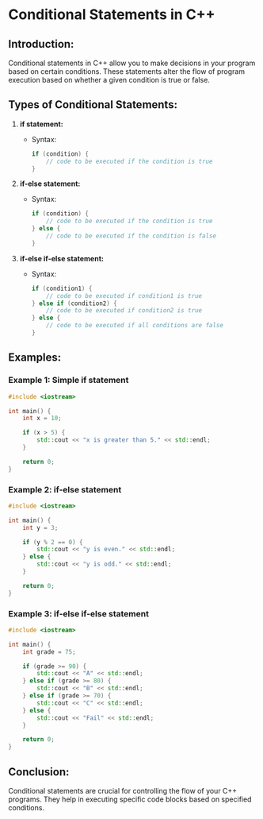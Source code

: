 # Conditional Statements in C++

## Introduction:

Conditional statements in C++ allow you to make decisions in your program based on certain conditions. These statements alter the flow of program execution based on whether a given condition is true or false.

## Types of Conditional Statements:

1. **if statement:**
   - Syntax:
     ```cpp
     if (condition) {
         // code to be executed if the condition is true
     }
     ```

2. **if-else statement:**
   - Syntax:
     ```cpp
     if (condition) {
         // code to be executed if the condition is true
     } else {
         // code to be executed if the condition is false
     }
     ```

3. **if-else if-else statement:**
   - Syntax:
     ```cpp
     if (condition1) {
         // code to be executed if condition1 is true
     } else if (condition2) {
         // code to be executed if condition2 is true
     } else {
         // code to be executed if all conditions are false
     }
     ```

## Examples:

### Example 1: Simple if statement

```cpp
#include <iostream>

int main() {
    int x = 10;

    if (x > 5) {
        std::cout << "x is greater than 5." << std::endl;
    }

    return 0;
}
```

### Example 2: if-else statement

```cpp
#include <iostream>

int main() {
    int y = 3;

    if (y % 2 == 0) {
        std::cout << "y is even." << std::endl;
    } else {
        std::cout << "y is odd." << std::endl;
    }

    return 0;
}
```

### Example 3: if-else if-else statement

```cpp
#include <iostream>

int main() {
    int grade = 75;

    if (grade >= 90) {
        std::cout << "A" << std::endl;
    } else if (grade >= 80) {
        std::cout << "B" << std::endl;
    } else if (grade >= 70) {
        std::cout << "C" << std::endl;
    } else {
        std::cout << "Fail" << std::endl;
    }

    return 0;
}
```

## Conclusion:

Conditional statements are crucial for controlling the flow of your C++ programs. They help in executing specific code blocks based on specified conditions.

